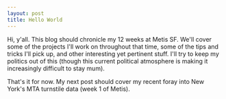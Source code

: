 ```yaml
---
layout: post
title: Hello World
---
```


Hi, y'all. This blog should chronicle my 12 weeks at Metis SF. We'll cover some of the projects I'll work on throughout that time, some of the tips and tricks I'll pick up, and other interesting yet pertinent stuff. I'll try to keep my politics out of this (though this current political atmosphere is making it increasingly difficult to stay mum).  

<!-- more -->

That's it for now. My next post should cover my recent foray into New York's MTA turnstile data (week 1 of Metis).   
